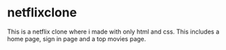 # netflixclone
This is a netflix clone where i made with only html and css. This includes a home page, sign in page and a top movies page.

